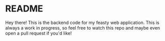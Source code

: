 # README
Hey there! This is the backend code for my feasty web application. This is always a work in progress, so feel free to watch this repo and maybe even open a pull request if you'd like!